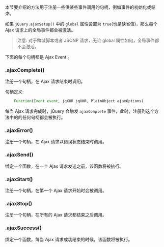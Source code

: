
本节要介绍的方法用于注册一些供某些事件调用的句柄，例如事件的初始化或结束。

如果 `jQuery.ajaxSetup()` 中的 `global` 属性设置为 `true`(也是缺省值)，那么每个 Ajax 请求上的全局事件都会被激活。

> 注意: 对于跨域脚本或者 JSONP 请求，无论 global 属性如何，全局事件都不会激活。

下面的每个句柄都是 Ajax Event 。

### .ajaxComplete()

注册一个句柄，在 Ajax 请求结束时调用。

句柄定义:
```js
    Function(Event event, jqXHR jqXHR, PlainObject ajaxOptions)
```
每当 Ajax 请求完成时，jQuery 会触发 `ajaxComplete` 事件，此时，注册到这个方法中的的任何句柄都会被执行。

### .ajaxError()

注册一个句柄，在 Ajax 请求以错误状态结束时调用。

### .ajaxSend()

绑定一个函数，在一个 Ajax 请求发送之前，该函数将被执行。

### .ajaxStart()

注册一个句柄，在第一个 Ajax 请求开始时会被调用。

### .ajaxStop()

注册一个句柄，在所有的 Ajax 请求都结束之后调用。

### .ajaxSuccess()

绑定一个函数，每当 Ajax 请求成功结束的时候，该函数将被执行。
